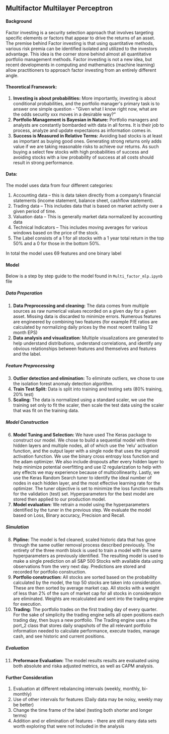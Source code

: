 ## Multifactor Multilayer Perceptron

#### Background

<p>Factor investing is a security selection approach that involves targeting specific elements or factors that appear to drive the returns of an asset. The premise behind Factor investing is that using quantitative methods, various risk premia can be identified isolated and utilized to the investors advantage. This idea is the corner stone behind almost all quantitative portfolio management methods. Factor investing is not a new idea, but recent developments in computing and mathematics (machine learning) allow practitioners to approach factor investing from an entirely different angle.</p>

#### Theoretical Framework: 
 
1) __Investing is about probabilities:__ More importantly, investing is about conditional probabilities, and the portfolio manager's primary task is to answer one simple question - "Given what I know right now, what are the odds security xxx moves in a desirable way?" 
2) __Portfolio Management is Bayesian in Nature:__ Portfolio managers and analysts are constantly bombarded with data in all forms. It is their job to process, analyze and update expectaions as information comes in.  
3) __Success is Measured in Relative Terms:__ Avoiding bad stocks is at least as important as buying good ones. Generating strong returns only adds value if we are taking reasonable risks to achieve our returns. As such buying a select few stocks with high probabilities of success and avoiding stocks with a low probability of success at all costs should result in strong performance.

#### Data:

<p> The model uses data from four different categories:</p>

1) Accounting data – this is data taken directly from a company’s financial statements (income statement, balance sheet, cashflow statement). 
2) Trading data – This includes data that is based on market activity over a given period of time. 
3) Valuation data – This is generally market data normalized by accounting data 
4) Technical Indicators – This includes moving averages for various windows based on the price of the stock.
5) The Label consists of a 1 for all stocks with a 1 year total return in the top 50% and a 0 for those in the bottom 50%.

<p> In total the model uses 69 features and one binary label<p/>

#### Model

Below is a step by step guide to the model found in `Multi_factor_mlp.ipynb` file

##### Data Preperation

1. __Data Preprocessing and cleaning:__ The data comes from multiple sources as raw numerical values recorded on a given day for a given asset. Missing data is discarded to minimize errors. Numerous features are engineered by combining two features (for example P/E ratios are calculated by normalizing daily prices by the most recent trailing 12 month EPS)  
2. __Data analysis and visualization__: Multiple visualizations are generated to help understand distributions, understand correlations, and identify any obvious relationships between features and themselves and features and the label.

##### Feature Preprocessing 

3. __Outlier detection and elimination:__ To eliminate outliers, we chose to use the isolation forest anomaly detection algorithm.
4. __Train Test Split:__ Data is split into training and testing sets (80% training, 20% test)
5. __Scaling:__ The data is normalized using a standard scaler, we use the training set only to fit the scaler, then scale the test data using the scaler that was fit on the training data.

##### Model Construction

6. __Model Tuning and Selection:__ We have used The Keras package to construct our model. We chose to build a sequential model with three hidden layers and multiple nodes, all of which use the 'relu' activation function, and the output layer with a single node that uses the sigmoid activation function. We use the binary cross entropy loss function and the adam optimizer. We also include dropouts after every hidden layer to help minimize potential overfitting and use l2 regularization to help with any effects we may experience because of multicollinearity. Lastly, we use the Keras Random Search tuner to identify the ideal number of nodes in each hidden layer, and the most effective learning rate for the optimizer. The tuner objective is set to minimize the loss function results for the validation (test) set. Hyperparameters for the best model are stored then applied to our production model.
7. __Model evaluation:__ We retrain a model using the hyperparameters identified by the tuner in the previous step. We evaluate the model based on Loss, Binary accuracy, Precision and Recall.

##### Simulation

8. __Pipline:__ The model is fed cleaned, scaled historic data that has gone through the same outlier removal process described previously. The entirety of the three month block is used to train a model with the same hyperparameters as previously identified. The resulting model is used to make a single prediction on all S&P 500 Stocks with available data using observations from the very next day. Predictions are stored and recorded for portfolio construction.
9. __Portfolio construction:__ All stocks are sorted based on the probability calculated by the model, the top 50 stocks are taken into consideration. These are then sorted by average market cap. All stocks with a weight of less than 2% of the sum of market cap for all stocks in consideration are eliminated. Weights are recalculated and sent into the trading engine for execution.
10. __Trading:__ The portfolio trades on the first trading day of every quarter. For the sake of simplicity the trading engine sells all open positions each trading day, then buys a new portfolio. The Trading engine uses a the port_2 class that stores daily snapshots of the all relevant portfolio information needed to calculate performance, execute trades, manage cash, and see historic and current positions.

##### Evaluation

11. __Preformace Evaluation:__ The model results results are evaluated using both absolute and riska adjusted metrics, as well as CAPM analysis.

#### Further Consideration

1. Evaluation at different rebalancing intervals (weekly, monthly, bi-monthly) 
2. Use of other intervals for features (Daily data may be noisy, weekly may be better)
3. Change the time frame of the label (testing both shorter and longer terms)
4. Addition and or elimination of features - there are still many data sets worth exploring that were not included in the analysis







